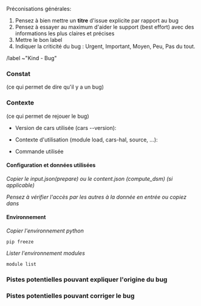 Préconisations générales: 
1. Pensez à bien mettre un **titre** d'issue explicite par rapport au bug
2. Pensez à essayer au maximum d'aider le support (best effort) avec des informations les plus claires et précises
3. Mettre le bon label
4. Indiquer la criticité du bug : Urgent, Important, Moyen, Peu, Pas du tout.

/label ~"Kind - Bug"

### Constat
(ce qui permet de dire qu'il y a un bug)

### Contexte
(ce qui permet de rejouer le bug)

- Version de cars utilisée (cars --version): 

- Contexte d'utilisation (module load, cars-hal, source, ...): 

- Commande utilisée

#### Configuration et données utilisées 

*Copier le input.json(prepare) ou le content.json (compute_dsm) (si applicable)*

*Pensez à vérifier l'accès par les autres à la donnée en entrée ou copiez dans*

#### Environnement 
*Copier l'environnement python*

```
pip freeze
```
*Lister l'environnement modules*
```
module list
``` 


### Pistes potentielles pouvant expliquer l'origine du bug


### Pistes potentielles pouvant corriger le bug



